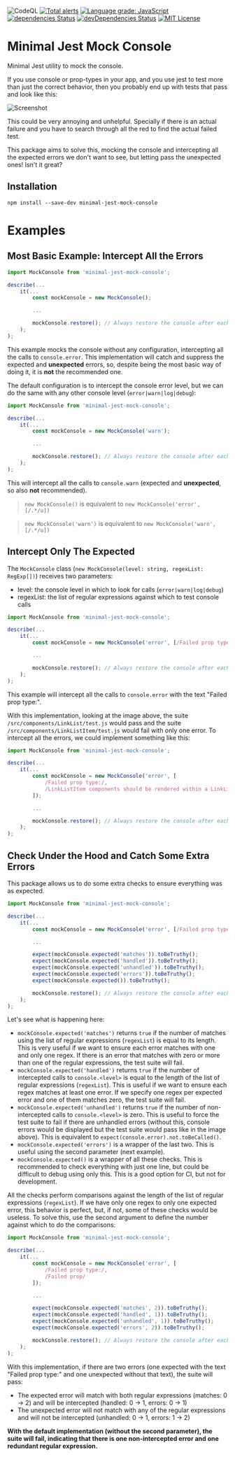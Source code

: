 ![CodeQL](https://github.com/Chema22R/minimal-jest-mock-console/workflows/CodeQL/badge.svg)
[![Total alerts](https://img.shields.io/lgtm/alerts/g/Chema22R/minimal-jest-mock-console.svg?logo=lgtm&logoWidth=18)](https://lgtm.com/projects/g/Chema22R/minimal-jest-mock-console/alerts/)
[![Language grade: JavaScript](https://img.shields.io/lgtm/grade/javascript/g/Chema22R/minimal-jest-mock-console.svg?logo=lgtm&logoWidth=18)](https://lgtm.com/projects/g/Chema22R/minimal-jest-mock-console/context:javascript)
[![dependencies Status](https://david-dm.org/chema22r/minimal-jest-mock-console/status.svg)](https://david-dm.org/chema22r/minimal-jest-mock-console)
[![devDependencies Status](https://david-dm.org/chema22r/minimal-jest-mock-console/dev-status.svg)](https://david-dm.org/chema22r/minimal-jest-mock-console?type=dev)
[![MIT License](https://camo.githubusercontent.com/d59450139b6d354f15a2252a47b457bb2cc43828/68747470733a2f2f696d672e736869656c64732e696f2f6e706d2f6c2f7365727665726c6573732e737667)](LICENSE)

# Minimal Jest Mock Console
Minimal Jest utility to mock the console.

If you use console or prop-types in your app, and you use jest to test more than just the correct behavior, then you probably end up with tests that pass and look like this:

![Screenshot](https://i.postimg.cc/1XnBhrY1/pre.png)

This could be very annoying and unhelpful. Specially if there is an actual failure and you have to search through all the red to find the actual failed test.

This package aims to solve this, mocking the console and intercepting all the expected errors we don't want to see, but letting pass the unexpected ones! Isn't it great?

## Installation

```
npm install --save-dev minimal-jest-mock-console
```

# Examples

## Most Basic Example: Intercept All the Errors

```js
import MockConsole from 'minimal-jest-mock-console';

describe(...
    it(...
        const mockConsole = new MockConsole();

        ...

        mockConsole.restore(); // Always restore the console after each test
    );
);
```

This example mocks the console without any configuration, intercepting all the calls to `console.error`. This implementation will catch and suppress the expected and **unexpected** errors, so, despite being the most basic way of doing it, it is **not** the recommended one.

The default configuration is to intercept the console error level, but we can do the same with any other console level (`error|warn|log|debug`):

```js
import MockConsole from 'minimal-jest-mock-console';

describe(...
    it(...
        const mockConsole = new MockConsole('warn');

        ...

        mockConsole.restore(); // Always restore the console after each test
    );
);
```
This will intercept all the calls to `console.warn` (expected and **unexpected**, so also **not** recommended).

> `new MockConsole()` is equivalent to `new MockConsole('error', [/.*/u])`

> `new MockConsole('warn')` is equivalent to `new MockConsole('warn', [/.*/u])`

## Intercept Only The Expected

The `MockConsole` class (`new MockConsole(level: string, regexList: RegExp[])`) receives two parameters:
- level: the console level in which to look for calls (`error|warn|log|debug`)
- regexList: the list of regular expressions against which to test console calls

```js
import MockConsole from 'minimal-jest-mock-console';

describe(...
    it(...
        const mockConsole = new MockConsole('error', [/Failed prop type:/]);

        ...

        mockConsole.restore(); // Always restore the console after each test
    );
);
```

This example will intercept all the calls to `console.error` with the text "Failed prop type:".

With this implementation, looking at the image above, the suite `/src/components/LinkList/test.js` would pass and the suite `/src/components/LinkListItem/test.js` would fail with only one error. To intercept all the errors, we could implement something like this:

```js
import MockConsole from 'minimal-jest-mock-console';

describe(...
    it(...
        const mockConsole = new MockConsole('error', [
            /Failed prop type:/,
            /LinkListItem components should be rendered within a LinkList component/
        ]);

        ...

        mockConsole.restore(); // Always restore the console after each test
    );
);
```

## Check Under the Hood and Catch Some Extra Errors

This package allows us to do some extra checks to ensure everything was as expected.

```js
import MockConsole from 'minimal-jest-mock-console';

describe(...
    it(...
        const mockConsole = new MockConsole('error', [/Failed prop type:/]);

        ...

        expect(mockConsole.expected('matches')).toBeTruthy();
        expect(mockConsole.expected('handled')).toBeTruthy();
        expect(mockConsole.expected('unhandled')).toBeTruthy();
        expect(mockConsole.expected('errors')).toBeTruthy();
        expect(mockConsole.expected()).toBeTruthy();

        mockConsole.restore(); // Always restore the console after each test
    );
);
```

Let's see what is happening here:
- `mockConsole.expected('matches')` returns `true` if the number of matches using the list of regular expressions (`regexList`) is equal to its length. This is very useful if we want to ensure each error matches with one and only one regex. If there is an error that matches with zero or more than one of the regular expressions, the test suite will fail.
- `mockConsole.expected('handled')` returns `true` if the number of intercepted calls to `console.<level>` is equal to the length of the list of regular expressions (`regexList`). This is useful if we want to ensure each regex matches at least one error. If we specify one regex per expected error and one of them matches zero, the test suite will fail.
- `mockConsole.expected('unhandled')` returns `true` if the number of non-intercepted calls to `console.<level>` is zero. This is useful to force the test suite to fail if there are unhandled errors (without this, console errors would be displayed but the test suite would pass like in the image above). This is equivalent to `expect(console.error).not.toBeCalled()`.
- `mockConsole.expected('errors')` is a wrapper of the last two. This is useful using the second parameter (next example).
- `mockConsole.expected()` is a wrapper of all these checks. This is recommended to check everything with just one line, but could be difficult to debug using only this. This is a good option for CI, but not for development.

All the checks perform comparisons against the length of the list of regular expressions (`regexList`). If we have only one regex to only one expected error, this behavior is perfect, but, if not, some of these checks would be useless. To solve this, use the second argument to define the number against which to do the comparisons:

```js
import MockConsole from 'minimal-jest-mock-console';

describe(...
    it(...
        const mockConsole = new MockConsole('error', [
            /Failed prop type:/,
            /Failed prop/
        ]);

        ...

        expect(mockConsole.expected('matches', 2)).toBeTruthy();
        expect(mockConsole.expected('handled', 1)).toBeTruthy();
        expect(mockConsole.expected('unhandled', 1)).toBeTruthy();
        expect(mockConsole.expected('errors', 2)).toBeTruthy();

        mockConsole.restore(); // Always restore the console after each test
    );
);
```

With this implementation, if there are two errors (one expected with the text "Failed prop type:" and one unexpected without that text), the suite will pass:
- The expected error will match with both regular expressions (matches: 0 -> 2) and will be intercepted (handled: 0 -> 1, errors: 0 -> 1)
- The unexpected error will not match with any of the regular expressions and will not be intercepted (unhandled: 0 -> 1, errors: 1 -> 2)

**With the default implementation (without the second parameter), the suite will fail, indicating that there is one non-intercepted error and one redundant regular expression.**
